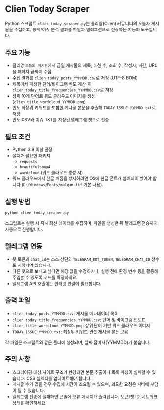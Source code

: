 # Clien Today Scraper

Python 스크립트 `clien_today_scraper.py`는 클리앙(Clien) 커뮤니티의 오늘자 게시물을 수집하고, 통계/이슈 분석 결과를 파일과 텔레그램으로 전송하는 자동화 도구입니다.

## 주요 기능
- 클리앙 `오늘의 게시판`에서 금일 게시물의 제목, 추천 수, 조회 수, 작성자, 시간, URL을 페이지 끝까지 수집
- 수집 결과를 `clien_today_posts_YYMMDD.csv`로 저장 (UTF-8 BOM)
- 제목에서 파생한 단어/바이그램 빈도 계산 후 `clien_today_title_frequencies_YYMMDD.csv`로 저장
- 상위 10개 단어로 워드 클라우드 이미지를 생성 (`clien_title_wordcloud_YYMMDD.png`)
- 빈도 최상위 키워드를 포함한 게시물 본문을 추출해 `TODAY_ISSUE_YYMMDD.txt`로 저장
- 빈도 CSV와 이슈 TXT를 지정된 텔레그램 챗으로 전송

## 필요 조건
- Python 3.9 이상 권장
- 설치가 필요한 패키지
  - `requests`
  - `beautifulsoup4`
  - `wordcloud` (워드 클라우드 생성 시)
- 워드 클라우드에서 한글 깨짐을 방지하려면 OS에 한글 폰트가 설치되어 있어야 합니다 (`C:/Windows/Fonts/malgun.ttf` 기본 사용).

## 실행 방법
```bash
python clien_today_scraper.py
```

스크립트는 실행 시 즉시 최신 데이터를 수집하며, 파일을 생성한 뒤 텔레그램 전송까지 자동으로 진행합니다.

## 텔레그램 연동
- 봇 토큰과 `chat_id`는 소스 상단의 `TELEGRAM_BOT_TOKEN`, `TELEGRAM_CHAT_ID` 상수로 지정되어 있습니다.
- 다른 챗으로 보내고 싶다면 해당 값을 수정하거나, 실행 전에 환경 변수 등을 활용해 주입할 수 있도록 코드를 확장하세요.
- 텔레그램 API 호출에는 인터넷 연결이 필요합니다.

## 출력 파일
- `clien_today_posts_YYMMDD.csv`: 게시물 메타데이터 목록
- `clien_today_title_frequencies_YYMMDD.csv`: 단어 및 바이그램 빈도표
- `clien_title_wordcloud_YYMMDD.png`: 상위 단어 기반 워드 클라우드 이미지
- `TODAY_ISSUE_YYMMDD.txt`: 최상위 키워드 관련 게시물 본문 모음

각 파일은 스크립트와 같은 폴더에 생성되며, 날짜 접미사(YYMMDD)가 붙습니다.

## 주의 사항
- 스크레이핑 대상 사이트 구조가 변경되면 본문 추출이나 목록 파싱이 실패할 수 있습니다. CSS 셀렉터를 업데이트해야 합니다.
- 게시글 수가 많을 경우 수집에 시간이 소요될 수 있으며, 과도한 요청은 서버에 부담이 될 수 있습니다.
- 텔레그램 전송에 실패하면 콘솔에 오류 메시지가 출력됩니다. 토큰/챗 ID, 네트워크 상태를 확인하세요.
